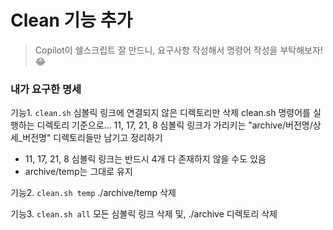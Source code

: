 # Clean 기능 추가

> Copilot이 쉘스크립트 잘 만드니, 요구사항 작성해서 명령어 작성을 부탁해보자! 😂

### 내가 요구한 명세

기능1. `clean.sh`
   심볼릭 링크에 연결되지 않은 디렉토리만 삭제
   clean.sh 명령어를 실행하는 디렉토리 기준으로...
   11, 17, 21, 8 심볼릭 링크가 가리키는 "archive/버전명/상세_버전명" 디렉토리들만 남기고 정리하기

   * 11, 17, 21, 8 심볼릭 링크는 반드시 4개 다 존재하지 않을 수도 있음
   * archive/temp는 그대로 유지

기능2. `clean.sh temp`
   ./archive/temp 삭제

기능3. `clean.sh all`
   모든 심볼릭 링크 삭제 및, ./archive 디렉토리 삭제